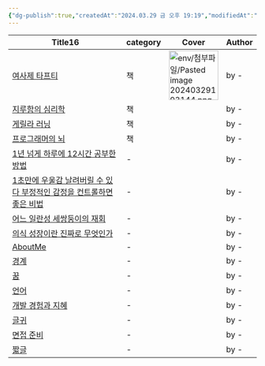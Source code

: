 ```yaml
---
{"dg-publish":true,"createdAt":"2024.03.29 금 오후 19:19","modifiedAt":"2024.04.03 수 오후 18:39","permalink":"/Philosophia/Philosophia/","dgPassFrontmatter":true}
---
```


 
<table class="dataview table-view-table"><thead class="table-view-thead"><tr class="table-view-tr-header"><th class="table-view-th"><span>Title</span><span class="dataview small-text">16</span></th><th class="table-view-th"><span>category</span></th><th class="table-view-th"><span>Cover</span></th><th class="table-view-th"><span>Author</span></th></tr></thead><tbody class="table-view-tbody"><tr><td><span><a data-tooltip-position="top" aria-label="Philosophia/Books/complete/여사제 타프티.md" data-href="Philosophia/Books/complete/여사제 타프티.md" href="Philosophia/Books/complete/여사제 타프티.md" class="internal-link" target="_blank" rel="noopener nofollow">여사제 타프티</a></span></td><td><span>책</span></td><td><img alt="env/첨부파일/Pasted image 20240329193144.png" src="app://2c6ab5b897ba6995c656f7a0a5c82588e3f3/Users/hj/Library/Mobile%20Documents/iCloud~md~obsidian/Documents/Brain/env/%E1%84%8E%E1%85%A5%E1%86%B7%E1%84%87%E1%85%AE%E1%84%91%E1%85%A1%E1%84%8B%E1%85%B5%E1%86%AF/Pasted%20image%2020240329193144.png?1711708304630" width="100"></td><td><span>by -</span></td></tr><tr><td><span><a data-tooltip-position="top" aria-label="Philosophia/Books/complete/지루함의 심리학.md" data-href="Philosophia/Books/complete/지루함의 심리학.md" href="Philosophia/Books/complete/지루함의 심리학.md" class="internal-link" target="_blank" rel="noopener nofollow">지루함의 심리학</a></span></td><td><span>책</span></td><td><span></span></td><td><span>by -</span></td></tr><tr><td><span><a data-tooltip-position="top" aria-label="Philosophia/Books/reading/게릴라 러닝.md" data-href="Philosophia/Books/reading/게릴라 러닝.md" href="Philosophia/Books/reading/게릴라 러닝.md" class="internal-link" target="_blank" rel="noopener nofollow">게릴라 러닝</a></span></td><td><span>책</span></td><td><span></span></td><td><span>by -</span></td></tr><tr><td><span><a data-tooltip-position="top" aria-label="Philosophia/Books/reading/프로그래머의 뇌.md" data-href="Philosophia/Books/reading/프로그래머의 뇌.md" href="Philosophia/Books/reading/프로그래머의 뇌.md" class="internal-link" target="_blank" rel="noopener nofollow">프로그래머의 뇌</a></span></td><td><span>책</span></td><td><span></span></td><td><span>by -</span></td></tr><tr><td><span><a data-tooltip-position="top" aria-label="Philosophia/Contents/1년 넘게 하루에 12시간 공부한 방법.md" data-href="Philosophia/Contents/1년 넘게 하루에 12시간 공부한 방법.md" href="Philosophia/Contents/1년 넘게 하루에 12시간 공부한 방법.md" class="internal-link" target="_blank" rel="noopener nofollow">1년 넘게 하루에 12시간 공부한 방법</a></span></td><td><span>-</span></td><td><span></span></td><td><span>by -</span></td></tr><tr><td><span><a data-tooltip-position="top" aria-label="Philosophia/Contents/1초만에 우울감 날려버릴 수 있다 부정적인 감정을 컨트롤하면 좋은 비법.md" data-href="Philosophia/Contents/1초만에 우울감 날려버릴 수 있다 부정적인 감정을 컨트롤하면 좋은 비법.md" href="Philosophia/Contents/1초만에 우울감 날려버릴 수 있다 부정적인 감정을 컨트롤하면 좋은 비법.md" class="internal-link" target="_blank" rel="noopener nofollow">1초만에 우울감 날려버릴 수 있다 부정적인 감정을 컨트롤하면 좋은 비법</a></span></td><td><span>-</span></td><td><span></span></td><td><span>by -</span></td></tr><tr><td><span><a data-tooltip-position="top" aria-label="Philosophia/Contents/어느 일란성 세쌍둥이의 재회.md" data-href="Philosophia/Contents/어느 일란성 세쌍둥이의 재회.md" href="Philosophia/Contents/어느 일란성 세쌍둥이의 재회.md" class="internal-link" target="_blank" rel="noopener nofollow">어느 일란성 세쌍둥이의 재회</a></span></td><td><span>-</span></td><td><span></span></td><td><span>by -</span></td></tr><tr><td><span><a data-tooltip-position="top" aria-label="Philosophia/Contents/의식 성장이란 진짜로 무엇인가.md" data-href="Philosophia/Contents/의식 성장이란 진짜로 무엇인가.md" href="Philosophia/Contents/의식 성장이란 진짜로 무엇인가.md" class="internal-link" target="_blank" rel="noopener nofollow">의식 성장이란 진짜로 무엇인가</a></span></td><td><span>-</span></td><td><span></span></td><td><span>by -</span></td></tr><tr><td><span><a data-tooltip-position="top" aria-label="Philosophia/my/AboutMe.md" data-href="Philosophia/my/AboutMe.md" href="Philosophia/my/AboutMe.md" class="internal-link" target="_blank" rel="noopener nofollow">AboutMe</a></span></td><td><span>-</span></td><td><span></span></td><td><span>by -</span></td></tr><tr><td><span><a data-tooltip-position="top" aria-label="Philosophia/my/write/경계.md" data-href="Philosophia/my/write/경계.md" href="Philosophia/my/write/경계.md" class="internal-link" target="_blank" rel="noopener nofollow">경계</a></span></td><td><span>-</span></td><td><span></span></td><td><span>by -</span></td></tr><tr><td><span><a data-tooltip-position="top" aria-label="Philosophia/my/write/꿈.md" data-href="Philosophia/my/write/꿈.md" href="Philosophia/my/write/꿈.md" class="internal-link" target="_blank" rel="noopener nofollow">꿈</a></span></td><td><span>-</span></td><td><span></span></td><td><span>by -</span></td></tr><tr><td><span><a data-tooltip-position="top" aria-label="Philosophia/my/write/언어.md" data-href="Philosophia/my/write/언어.md" href="Philosophia/my/write/언어.md" class="internal-link" target="_blank" rel="noopener nofollow">언어</a></span></td><td><span>-</span></td><td><span></span></td><td><span>by -</span></td></tr><tr><td><span><a data-tooltip-position="top" aria-label="Philosophia/my/개발 경험과 지혜.md" data-href="Philosophia/my/개발 경험과 지혜.md" href="Philosophia/my/개발 경험과 지혜.md" class="internal-link" target="_blank" rel="noopener nofollow">개발 경험과 지혜</a></span></td><td><span>-</span></td><td><span></span></td><td><span>by -</span></td></tr><tr><td><span><a data-tooltip-position="top" aria-label="Philosophia/my/글귀.md" data-href="Philosophia/my/글귀.md" href="Philosophia/my/글귀.md" class="internal-link" target="_blank" rel="noopener nofollow">글귀</a></span></td><td><span>-</span></td><td><span></span></td><td><span>by -</span></td></tr><tr><td><span><a data-tooltip-position="top" aria-label="Philosophia/my/면접 준비.md" data-href="Philosophia/my/면접 준비.md" href="Philosophia/my/면접 준비.md" class="internal-link" target="_blank" rel="noopener nofollow">면접 준비</a></span></td><td><span>-</span></td><td><span></span></td><td><span>by -</span></td></tr><tr><td><span><a data-tooltip-position="top" aria-label="Philosophia/my/짧글.md" data-href="Philosophia/my/짧글.md" href="Philosophia/my/짧글.md" class="internal-link" target="_blank" rel="noopener nofollow">짧글</a></span></td><td><span>-</span></td><td><span></span></td><td><span>by -</span></td></tr></tbody></table>